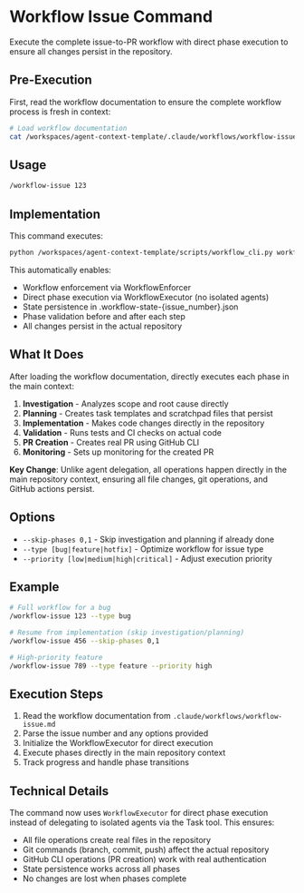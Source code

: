 # Workflow Issue Command

Execute the complete issue-to-PR workflow with direct phase execution to ensure all changes persist in the repository.

## Pre-Execution

First, read the workflow documentation to ensure the complete workflow process is fresh in context:

```bash
# Load workflow documentation
cat /workspaces/agent-context-template/.claude/workflows/workflow-issue.md
```

## Usage

```bash
/workflow-issue 123
```

## Implementation

This command executes:
```bash
python /workspaces/agent-context-template/scripts/workflow_cli.py workflow-issue {issue_number}
```

This automatically enables:
- Workflow enforcement via WorkflowEnforcer
- Direct phase execution via WorkflowExecutor (no isolated agents)
- State persistence in .workflow-state-{issue_number}.json
- Phase validation before and after each step
- All changes persist in the actual repository

## What It Does

After loading the workflow documentation, directly executes each phase in the main context:

1. **Investigation** - Analyzes scope and root cause directly
2. **Planning** - Creates task templates and scratchpad files that persist
3. **Implementation** - Makes code changes directly in the repository
4. **Validation** - Runs tests and CI checks on actual code
5. **PR Creation** - Creates real PR using GitHub CLI
6. **Monitoring** - Sets up monitoring for the created PR

**Key Change**: Unlike agent delegation, all operations happen directly in the main repository context, ensuring all file changes, git operations, and GitHub actions persist.

## Options

- `--skip-phases 0,1` - Skip investigation and planning if already done
- `--type [bug|feature|hotfix]` - Optimize workflow for issue type
- `--priority [low|medium|high|critical]` - Adjust execution priority

## Example

```bash
# Full workflow for a bug
/workflow-issue 123 --type bug

# Resume from implementation (skip investigation/planning)
/workflow-issue 456 --skip-phases 0,1

# High-priority feature
/workflow-issue 789 --type feature --priority high
```

## Execution Steps

1. Read the workflow documentation from `.claude/workflows/workflow-issue.md`
2. Parse the issue number and any options provided
3. Initialize the WorkflowExecutor for direct execution
4. Execute phases directly in the main repository context
5. Track progress and handle phase transitions

## Technical Details

The command now uses `WorkflowExecutor` for direct phase execution instead of delegating to isolated agents via the Task tool. This ensures:

- All file operations create real files in the repository
- Git commands (branch, commit, push) affect the actual repository
- GitHub CLI operations (PR creation) work with real authentication
- State persistence works across all phases
- No changes are lost when phases complete
